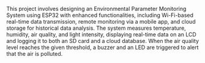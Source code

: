 This project involves designing an Environmental Parameter Monitoring System using ESP32 with enhanced functionalities, including Wi-Fi-based real-time data transmission, remote monitoring via a mobile app, and cloud storage for historical data analysis. The system measures temperature, humidity, air quality, and light intensity, displaying real-time data on an LCD and logging it to both an SD card and a cloud database. When the air quality level reaches the given threshold, a buzzer and an LED are triggered to alert that the air is polluted.
